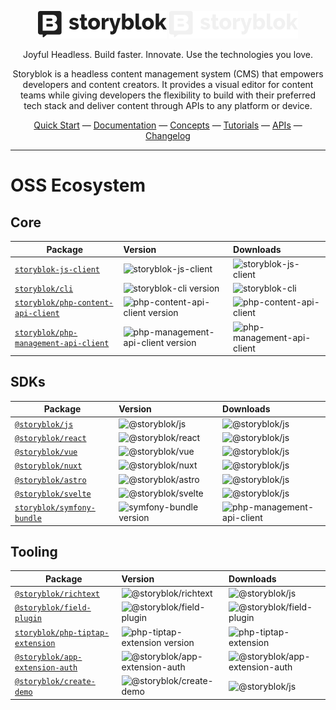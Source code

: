 
<div align="center">

![Storyblok ImagoType](./public/storyblok-imagotype-dark.svg#gh-light-mode-only)
![Storyblok ImagoType](./public/storyblok-imagotype-light.svg#gh-dark-mode-only)

</div>

<p align="center">
Joyful Headless. Build faster. Innovate. Use the technologies you love.
<p>

<p align="center">
Storyblok is a headless content management system (CMS) that empowers developers and content creators. It provides a visual editor for content teams while giving developers the flexibility to build with their preferred tech stack and deliver content through APIs to any platform or device.
<p>

<div align="center">
  <a href="https://www.storyblok.com/technologies">Quick Start</a> —
  <a href="https://www.storyblok.com/docs/">Documentation</a> —
  <a href="https://www.storyblok.com/docs/concepts/">Concepts</a> —
  <a href="https://www.storyblok.com/tutorials">Tutorials</a> —
  <a href="https://www.storyblok.com/docs/api">APIs</a> —
  <a href="https://www.storyblok.com/changelog">Changelog</a>
</div>


---

# OSS Ecosystem

## Core

| Package                     | Version                                                                                            | Downloads                                                                             |
| --------------------------- | :------------------------------------------------------------------------------------------------- | :------------------------------------------------------------------------------------- |
| [`storyblok-js-client` ](https://github.com/storyblok/storyblok-js-client)     | ![storyblok-js-client](https://img.shields.io/npm/v/storyblok-js-client/latest.svg?label=%20&color=59b5ff)    |  ![storyblok-js-client](https://img.shields.io/npm/dm/storyblok-js-client.svg?label=%20&color=59b5ff) |    
| [`storyblok/cli`](https://github.com/storyblok/storyblok-cli)    | ![storyblok-cli version](https://img.shields.io/npm/v/storyblok/latest.svg?label=%20&color=59b5ff) | ![storyblok-cli](https://img.shields.io/npm/dm/storyblok.svg?label=%20&color=59b5ff)  |
| [`storyblok/php-content-api-client`](https://github.com/storyblok/php-content-api-client)    | ![php-content-api-client version](https://img.shields.io/packagist/v/storyblok/php-content-api-client.svg?label=%20&color=59b5ff) | ![php-content-api-client](https://img.shields.io/packagist/dm/storyblok/php-content-api-client.svg?label=%20&color=59b5ff)  |
| [`storyblok/php-management-api-client`](https://github.com/storyblok/php-management-api-client)    | ![php-management-api-client version](https://img.shields.io/packagist/v/storyblok/php-management-api-client.svg?label=%20&color=59b5ff) | ![php-management-api-client](https://img.shields.io/packagist/dm/storyblok/php-management-api-client.svg?label=%20&color=59b5ff)  |

## SDKs

| Package                                                               | Version                                                                                                            | Downloads                                                                                    |
|-----------------------------------------------------------------------|:-------------------------------------------------------------------------------------------------------------------|:---------------------------------------------------------------------------------------------|
| [`@storyblok/js` ](https://github.com/storyblok/storyblok-js)         | ![@storyblok/js](https://img.shields.io/npm/v/@storyblok/js/latest.svg?label=%20&color=34495E&logo=javascript)                     | ![@storyblok/js](https://img.shields.io/npm/dm/@storyblok/js.svg?label=%20&color=34495E)     |
| [`@storyblok/react` ](https://github.com/storyblok/storyblok-react)   | ![@storyblok/react](https://img.shields.io/npm/v/@storyblok/react/latest.svg?label=%20&color=34495E&logo=react)    | ![@storyblok/js](https://img.shields.io/npm/dm/@storyblok/react.svg?label=%20&color=34495E)  |  
| [`@storyblok/vue` ](https://github.com/storyblok/storyblok-vue)       | ![@storyblok/vue](https://img.shields.io/npm/v/@storyblok/vue/latest.svg?label=%20&color=34495E&logo=vue.js)       | ![@storyblok/js](https://img.shields.io/npm/dm/@storyblok/vue.svg?label=%20&color=34495E)    |
| [`@storyblok/nuxt` ](https://github.com/storyblok/storyblok-nuxt)     | ![@storyblok/nuxt](https://img.shields.io/npm/v/@storyblok/nuxt/latest.svg?label=%20&color=34495E&logo=nuxt)    | ![@storyblok/js](https://img.shields.io/npm/dm/@storyblok/nuxt.svg?label=%20&color=34495E)   |
| [`@storyblok/astro` ](https://github.com/storyblok/storyblok-astro)   | ![@storyblok/astro](https://img.shields.io/npm/v/@storyblok/astro/latest.svg?label=%20&color=34495E&logo=astro)    | ![@storyblok/js](https://img.shields.io/npm/dm/@storyblok/astro.svg?label=%20&color=34495E)  |
| [`@storyblok/svelte` ](https://github.com/storyblok/storyblok-svelte) | ![@storyblok/svelte](https://img.shields.io/npm/v/@storyblok/svelte/latest.svg?label=%20&color=34495E&logo=svelte) | ![@storyblok/js](https://img.shields.io/npm/dm/@storyblok/svelte.svg?label=%20&color=34495E) |
| [`storyblok/symfony-bundle`](https://github.com/storyblok/symfony-bundle)    | ![symfony-bundle version](https://img.shields.io/packagist/v/storyblok/symfony-bundle.svg?label=%20&color=34495E&logo=symfony) | ![php-management-api-client](https://img.shields.io/packagist/dm/storyblok/symfony-bundle.svg?label=%20&color=34495E)  |

## Tooling

| Package                                                                                                                             | Version                                                                                                                        | Downloads                                                                                                                |
|-------------------------------------------------------------------------------------------------------------------------------------|:-------------------------------------------------------------------------------------------------------------------------------|:-------------------------------------------------------------------------------------------------------------------------|
| [`@storyblok/richtext` ](https://github.com/storyblok/richtext)                                                                     | ![@storyblok/richtext](https://img.shields.io/npm/v/@storyblok/richtext/latest.svg?label=%20&color=8d60ff)                     | ![@storyblok/js](https://img.shields.io/npm/dm/@storyblok/richtext.svg?label=%20&color=8d60ff)                           |
| [`@storyblok/field-plugin` ](https://github.com/storyblok/field-plugin)                                                             | ![@storyblok/field-plugin](https://img.shields.io/npm/v/@storyblok/field-plugin/latest.svg?label=%20&color=8d60ff)             | ![@storyblok/field-plugin](https://img.shields.io/npm/dm/@storyblok/field-plugin.svg?label=%20&color=8d60ff)             |
| [`storyblok/php-tiptap-extension`](https://github.com/storyblok/php-tiptap-extension)    | ![php-tiptap-extension version](https://img.shields.io/packagist/v/storyblok/php-tiptap-extension.svg?label=%20&color=8d60ff) | ![php-tiptap-extension](https://img.shields.io/packagist/dm/storyblok/php-tiptap-extension.svg?label=%20&color=8d60ff)  |
| [`@storyblok/app-extension-auth` ](https://github.com/storyblok/app-extension-auth) | ![@storyblok/app-extension-auth](https://img.shields.io/npm/v/@storyblok/app-extension-auth/latest.svg?label=%20&color=8d60ff) | ![@storyblok/app-extension-auth](https://img.shields.io/npm/dm/@storyblok/app-extension-auth.svg?label=%20&color=8d60ff) |
| [`@storyblok/create-demo` ](https://github.com/storyblok/storyblok-create-demo) | ![@storyblok/create-demo](https://img.shields.io/npm/v/@storyblok/create-demo/latest.svg?label=%20&color=8d60ff)               | ![@storyblok/js](https://img.shields.io/npm/dm/@storyblok/create-demo.svg?label=%20&color=8d60ff)                        |
